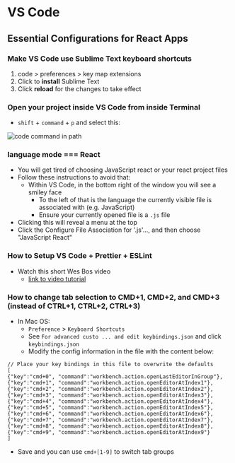 # VS Code

## Essential Configurations for React Apps

### Make VS Code use Sublime Text keyboard shortcuts
1. code > preferences > key map extensions
2. Click to **install** Sublime Text
3. Click **reload** for the changes to take effect

### Open your project inside VS Code from inside Terminal
* `shift` + `command` + `p` and select this:

![code command in path](https://i.imgur.com/pyuAEdH.png)

### language mode === React
* You will get tired of choosing JavaScript react or your react project files
* Follow these instructions to avoid that:
    - Within VS Code, in the bottom right of the window you will see a smiley face
        + To the left of that is the language the currently visible file is associated with (e.g. JavaScript)
        + Ensure your currently opened file is a `.js` file
* Clicking this will reveal a menu at the top
* Click the Configure File Association for '.js'..., and then choose "JavaScript React"

### How to Setup VS Code + Prettier + ESLint
* Watch this short Wes Bos video
    - [link to video tutorial](https://www.youtube.com/watch?v=YIvjKId9m2c)

### How to change tab selection to CMD+1, CMD+2, and CMD+3 (instead of CTRL+1, CTRL+2, CTRL+3)
* In Mac OS:
    - `Preference` > `Keyboard Shortcuts`
    - See `For advanced custo ... and edit keybindings.json` and click `keybindings.json`
    - Modify the config information in the file with the content below:

```
// Place your key bindings in this file to overwrite the defaults
[ 
{"key":"cmd+0", "command":"workbench.action.openLastEditorInGroup"},
{"key":"cmd+1", "command":"workbench.action.openEditorAtIndex1"}, 
{"key":"cmd+2", "command":"workbench.action.openEditorAtIndex2"}, 
{"key":"cmd+3", "command":"workbench.action.openEditorAtIndex3"},
{"key":"cmd+4", "command":"workbench.action.openEditorAtIndex4"}, 
{"key":"cmd+5", "command":"workbench.action.openEditorAtIndex5"}, 
{"key":"cmd+6", "command":"workbench.action.openEditorAtIndex6"},
{"key":"cmd+7", "command":"workbench.action.openEditorAtIndex7"},
{"key":"cmd+8", "command":"workbench.action.openEditorAtIndex8"}, 
{"key":"cmd+9", "command":"workbench.action.openEditorAtIndex9"}
]
```

* Save and you can use `cmd+[1-9]` to switch tab groups
